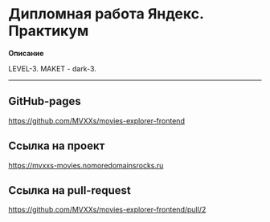 # Дипломная работа Яндекс. Практикум

**Описание**

LEVEL-3. MAKET - dark-3.

***



## GitHub-pages

https://github.com/MVXXs/movies-explorer-frontend

## Ссылка на проект

https://mvxxs-movies.nomoredomainsrocks.ru

## Ссылка на pull-request

 https://github.com/MVXXs/movies-explorer-frontend/pull/2  